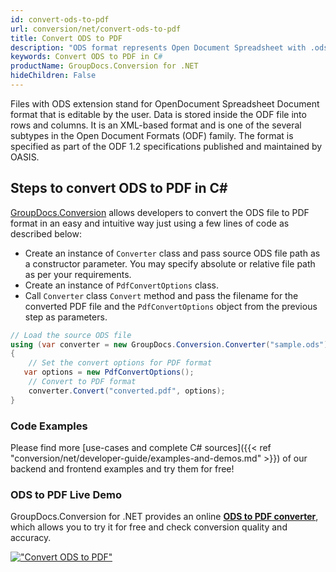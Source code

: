 ```yaml
---
id: convert-ods-to-pdf
url: conversion/net/convert-ods-to-pdf
title: Convert ODS to PDF
description: "ODS format represents Open Document Spreadsheet with .ods extension. Learn how to convert ODS to PDF file programmatically in C# language using GroupDocs.Conversion for .NET library."
keywords: Convert ODS to PDF in C#
productName: GroupDocs.Conversion for .NET
hideChildren: False
---
```


Files with ODS extension stand for OpenDocument Spreadsheet Document format that is editable by the user. Data is stored inside the ODF file into rows and columns. It is an XML-based format and is one of the several subtypes in the Open Document Formats (ODF) family. The format is specified as part of the ODF 1.2 specifications published and maintained by OASIS.

## Steps to convert ODS to PDF in C#

[GroupDocs.Conversion](https://products.groupdocs.com/conversion/net) allows developers to convert the ODS file to PDF format in an easy and intuitive way just using a few lines of code as described below:

* Create an instance of `Converter` class and pass source ODS file path as a constructor parameter. You may specify absolute or relative file path as per your requirements. 
* Create an instance of `PdfConvertOptions` class.
* Call `Converter` class `Convert` method and pass the filename for the converted PDF file and the `PdfConvertOptions` object from the previous step as parameters.

```csharp
// Load the source ODS file
using (var converter = new GroupDocs.Conversion.Converter("sample.ods"))
{
    // Set the convert options for PDF format
   var options = new PdfConvertOptions();
    // Convert to PDF format
    converter.Convert("converted.pdf", options);
}
```

### Code Examples

Please find more [use-cases and complete C# sources]({{< ref "conversion/net/developer-guide/examples-and-demos.md" >}}) of our backend and frontend examples and try them for free!

### ODS to PDF Live Demo

GroupDocs.Conversion for .NET provides an online [**ODS to PDF converter**](https://products.groupdocs.app/conversion/ods-to-pdf), which allows you to try it for free and check conversion quality and accuracy.

[!["Convert ODS to PDF"](conversion/net/images/convert-to-pdf/convert-ods-to-pdf.png)](https://products.groupdocs.app/conversion/ods-to-pdf)